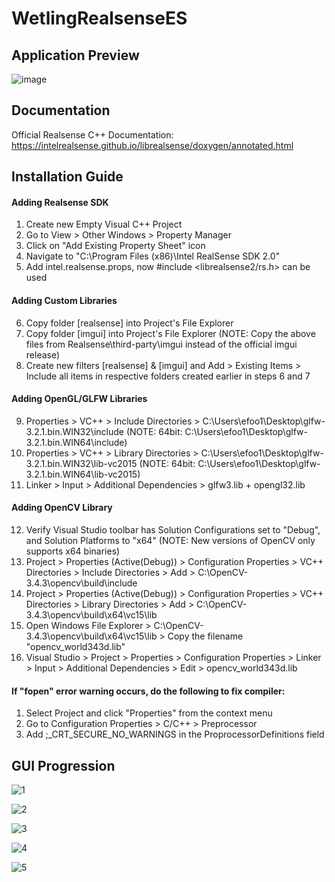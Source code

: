 # WetlingRealsenseES

## Application Preview
![image](https://user-images.githubusercontent.com/21957042/49209140-acb65380-f3f4-11e8-92a2-5fd1b3859b1f.png)

## Documentation
Official Realsense C++ Documentation: https://intelrealsense.github.io/librealsense/doxygen/annotated.html

## Installation Guide
#### Adding Realsense SDK
1. Create new Empty Visual C++ Project
2. Go to View > Other Windows > Property Manager
3. Click on "Add Existing Property Sheet" icon
4. Navigate to "C:\Program Files (x86)\Intel RealSense SDK 2.0"
5. Add intel.realsense.props, now #include <librealsense2/rs.h> can be used

#### Adding Custom Libraries
6. Copy folder [realsense] into Project's File Explorer
7. Copy folder [imgui] into Project's File Explorer
(NOTE: Copy the above files from Realsense\third-party\imgui instead of the official imgui release)
8. Create new filters [realsense] & [imgui] and Add > Existing Items > Include all items in respective folders created earlier in steps 6 and 7

#### Adding OpenGL/GLFW Libraries
9. Properties > VC++ > Include Directories > C:\Users\efoo1\Desktop\glfw-3.2.1.bin.WIN32\include
(NOTE: 64bit: C:\Users\efoo1\Desktop\glfw-3.2.1.bin.WIN64\include)
10. Properties > VC++ > Library Directories > C:\Users\efoo1\Desktop\glfw-3.2.1.bin.WIN32\lib-vc2015
(NOTE: 64bit: C:\Users\efoo1\Desktop\glfw-3.2.1.bin.WIN64\lib-vc2015)
11. Linker > Input > Additional Dependencies > glfw3.lib + opengl32.lib

#### Adding OpenCV Library
12. Verify Visual Studio toolbar has Solution Configurations set to "Debug", and Solution Platforms to "x64"
(NOTE: New versions of OpenCV only supports x64 binaries)
13. Project > Properties (Active(Debug)) > Configuration Properties > VC++ Directories > Include Directories > Add > C:\OpenCV-3.4.3\opencv\build\include
14. Project > Properties (Active(Debug)) > Configuration Properties > VC++ Directories > Library Directories > Add > C:\OpenCV-3.4.3\opencv\build\x64\vc15\lib
15. Open Windows File Explorer > C:\OpenCV-3.4.3\opencv\build\x64\vc15\lib > Copy the filename "opencv_world343d.lib"
16. Visual Studio > Project > Properties > Configuration Properties > Linker > Input > Additional Dependencies > Edit > opencv_world343d.lib

#### If "fopen" error warning occurs, do the following to fix compiler:
1. Select Project and click "Properties" from the context menu
2. Go to Configuration Properties > C/C++ > Preprocessor
3. Add ;_CRT_SECURE_NO_WARNINGS in the ProprocessorDefinitions field

## GUI Progression
![1](https://user-images.githubusercontent.com/21957042/49271286-e5fbcb80-f4a7-11e8-8096-f938aaba84fa.png)

![2](https://user-images.githubusercontent.com/21957042/49271290-e85e2580-f4a7-11e8-9590-21949dfd1683.png)

![3](https://user-images.githubusercontent.com/21957042/49271294-ea27e900-f4a7-11e8-8e9e-177ba37e288b.png)

![4](https://user-images.githubusercontent.com/21957042/49271298-ec8a4300-f4a7-11e8-9a76-292c7ed3ab8f.png)

![5](https://user-images.githubusercontent.com/21957042/49271301-ee540680-f4a7-11e8-9796-bed18984862b.png)
